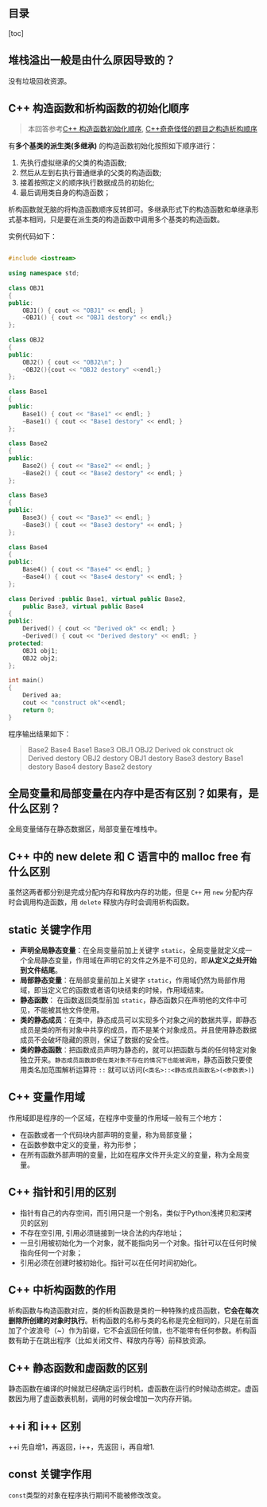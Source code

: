 目录
---
[toc]

## 堆栈溢出一般是由什么原因导致的？

没有垃圾回收资源。

## C++ 构造函数和析构函数的初始化顺序

> 本回答参考[C++ 构造函数初始化顺序](https://blog.csdn.net/qq_30835655/article/details/66971183), [C++奇奇怪怪的题目之构造析构顺序](http://gaocegege.com/Blog/cpp/cppclass)

有**多个基类的派生类(多继承)** 的构造函数初始化按照如下顺序进行：

1. 先执行虚拟继承的父类的构造函数;
2. 然后从左到右执行普通继承的父类的构造函数;
3. 接着按照定义的顺序执行数据成员的初始化;
4. 最后调用类自身的构造函数；

析构函数就无脑的将构造函数顺序反转即可。多继承形式下的构造函数和单继承形式基本相同，只是要在派生类的构造函数中调用多个基类的构造函数。

实例代码如下：

```c++

#include <iostream>
 
using namespace std;
 
class OBJ1
{
public:
    OBJ1() { cout << "OBJ1" << endl; }
    ~OBJ1() { cout << "OBJ1 destory" << endl;}
};
 
class OBJ2
{
public:
    OBJ2() { cout << "OBJ2\n"; }
    ~OBJ2(){cout << "OBJ2 destory" <<endl;}
};
 
class Base1
{
public:
    Base1() { cout << "Base1" << endl; }
    ~Base1() { cout << "Base1 destory" << endl; }
};
 
class Base2
{
public:
    Base2() { cout << "Base2" << endl; }
    ~Base2() { cout << "Base2 destory" << endl; }
};
 
class Base3
{
public:
    Base3() { cout << "Base3" << endl; }
    ~Base3() { cout << "Base3 destory" << endl; }
};
 
class Base4
{
public:
    Base4() { cout << "Base4" << endl; }
    ~Base4() { cout << "Base4 destory" << endl; }
};
 
class Derived :public Base1, virtual public Base2,
    public Base3, virtual public Base4
{
public:
    Derived() { cout << "Derived ok" << endl; }
    ~Derived() { cout << "Derived destory" << endl; }
protected:
    OBJ1 obj1;
    OBJ2 obj2;
};
 
int main()
{
    Derived aa;
    cout << "construct ok"<<endl;
    return 0;
}
```

程序输出结果如下：
> Base2
Base4
Base1
Base3
OBJ1
OBJ2
Derived ok
construct ok
Derived destory
OBJ2 destory
OBJ1 destory
Base3 destory
Base1 destory
Base4 destory
Base2 destory

## 全局变量和局部变量在内存中是否有区别？如果有，是什么区别？

全局变量储存在静态数据区，局部变量在堆栈中。

## C++ 中的 new delete 和 C 语言中的 malloc free 有什么区别

虽然这两者都分别是完成分配内存和释放内存的功能，但是 `C++` 用 `new` 分配内存时会调用构造函数，用 `delete` 释放内存时会调用析构函数。

## static 关键字作用

+ **声明全局静态变量**：在全局变量前加上关键字 `static`，全局变量就定义成一个全局静态变量，作用域在声明它的文件之外是不可见的，即**从定义之处开始到文件结尾**。
+ **局部静态变量**：在局部变量前加上关键字 `static`，作用域仍然为局部作用域，即当定义它的函数或者语句块结束的时候，作用域结束。
+ **静态函数**： 在函数返回类型前加 `static`，静态函数只在声明他的文件中可见，不能被其他文件使用。
+ **类的静态成员**：在类中，静态成员可以实现多个对象之间的数据共享，即静态成员是类的所有对象中共享的成员，而不是某个对象成员。并且使用静态数据成员不会破坏隐藏的原则，保证了数据的安全性。
+ **类的静态函数**：把函数成员声明为静态的，就可以把函数与类的任何特定对象独立开来。`静态成员函数即使在类对象不存在的情况下也能被调用`，静态函数只要使用类名加范围解析运算符 `::` 就可以访问(`<类名>::<静态成员函数名>(<参数表>)`)

## C++ 变量作用域

作用域即是程序的一个区域，在程序中变量的作用域一般有三个地方：

+ 在函数或者一个代码块内部声明的变量，称为局部变量；
+ 在函数参数中定义的变量，称为形参；
+ 在所有函数外部声明的变量，比如在程序文件开头定义的变量，称为全局变量。

## C++ 指针和引用的区别

+ 指针有自己的内存空间，而引用只是一个别名，类似于Python浅拷贝和深拷贝的区别
+ 不存在空引用, 引用必须链接到一块合法的内存地址；
+ 一旦引用被初始化为一个对象，就不能指向另一个对象。指针可以在任何时候指向任何一个对象；
+ 引用必须在创建时被初始化。指针可以在任何时间初始化。

## C++ 中析构函数的作用

析构函数与构造函数对应，类的析构函数是类的一种特殊的成员函数，**它会在每次删除所创建的对象时执行**。析构函数的名称与类的名称是完全相同的，只是在前面加了个波浪号（~）作为前缀，它不会返回任何值，也不能带有任何参数。析构函数有助于在跳出程序（比如关闭文件、释放内存等）前释放资源。

## C++ 静态函数和虚函数的区别

静态函数在编译的时候就已经确定运行时机，虚函数在运行的时候动态绑定。虚函数因为用了虚函数表机制，调用的时候会增加一次内存开销。

## ++i 和 i++ 区别

++i 先自增1，再返回，i++，先返回 i，再自增1.

## const 关键字作用

`const`类型的对象在程序执行期间不能被修改改变。
